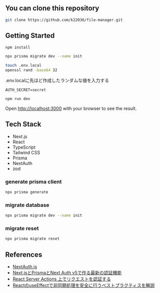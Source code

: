 ## You can clone this repository

```bash
git clone https://github.com/k22036/file-manager.git
```

## Getting Started

```bash
npm install
```

```bash
npx prisma migrate dev --name init
```

```bash
touch .env.local
openssl rand -base64 32
```

.env.localに先ほど作成したランダムな値を入力する

```.env.local
AUTH_SECRET=secret
```

```bash
npm run dev
```

Open [http://localhost:3000](http://localhost:3000) with your browser to see the result.

## Tech Stack

- Next.js
- React
- TypeScript
- Tailwind CSS
- Prisma
- NextAuth
- zod

### generate prisma client

```bash
npx prisma generate
```

### migrate database

```bash
npx prisma migrate dev --name init
```

### migrate reset

```bash
npx prisma migrate reset
```

## References

- [NextAuth.js](https://next-auth.js.org)
- [Next.jsとPrismaとNext Auth v5で作る最新の認証機能](https://qiita.com/takubii/items/dba560577ccbb436e5a3)
- [React Server Actions 上でリクエストを認証する](https://zenn.dev/shiba_hiro/articles/serveractions-auth)
- [ReactのuseEffectで非同期処理を安全に行うベストプラクティスを解説](https://ittrip.xyz/react/react-useeffect-async-tips)
